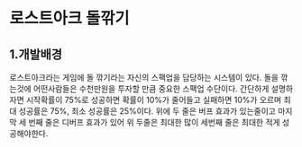 # 로스트아크 돌깎기

## 1.개발배경
로스트아크라는 게임에 돌 깎기라는 자신의 스팩업을 담당하는 시스템이 있다.
돌을 깎는것에 어떤사람들은 수천만원을 투자할 만큼 중요한 스팩업 수단이다.
간단하게 설명하자면 시작확률이 75%로 성공하면 확률이 10%가 줄어들고 실패하면 10%가 오르며 최대 성공률은 75%, 최소 성공률은 25%이다.
위에 두 줄은 버프 효과가 있는줄이고 마지막 세 번째 줄은 디버프 효과가 있어 위 두줄은 최대한 많이 세번째 줄은 최대한 적게 성공해야한다.

##